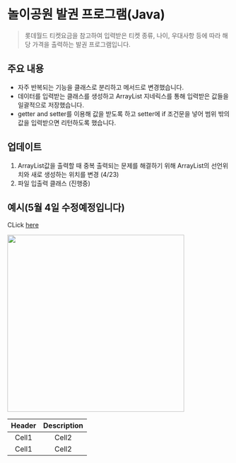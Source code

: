 # 놀이공원 발권 프로그램(Java)
<!-- Quote -->
> 롯데월드 티켓요금을 참고하여 입력받은 티켓 종류, 나이, 우대사항 등에 따라 해당 가격을 출력하는 발권 프로그램입니다.

## 주요 내용

* 자주 반복되는 기능을 클래스로 분리하고 메서드로 변경했습니다.
* 데이터를 입력받는 클래스를 생성하고 ArrayList 지네릭스를 통해 입력받은 값들을 일괄적으로 저장했습니다.
* getter and setter를 이용해 값을 받도록 하고 setter에 if 조건문을 넣어 범위 밖의 값을 입력받으면 리턴하도록 했습니다.


## 업데이트
1. ArrayList값을 출력할 때 중복 출력되는 문제를 해결하기 위해 ArrayList의 선언위치와 새로 생성하는 위치를 변경 (4/23)
2. 파일 입출력 클래스 (진행중)


## 예시(5월 4일 수정예정입니다)


<!-- Link -->
CLick [here](http://google.com)

<!-- Image -->
<img src = "http://t1.daumcdn.net/friends/prod/editor/dc8b3d02-a15a-4afa-a88b-989cf2a50476.jpg" width="400">

<!-- Table -->
|Header|Description|
|:--:|:--:|
|Cell1|Cell2|
|Cell1|Cell2|
